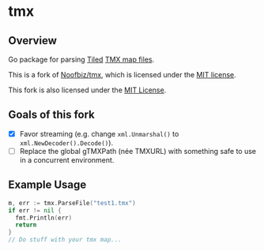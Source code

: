 # tmx

## Overview

Go package for parsing [Tiled](https://www.mapeditor.org/) [TMX map files](https://doc.mapeditor.org/en/stable/reference/tmx-map-format/).

This is a fork of [Noofbiz/tmx](https://github.com/Noofbiz/tmx), which is licensed under the [MIT license](LICENSE).

This fork is also licensed under the [MIT License](LICENSE).

## Goals of this fork

- [x] Favor streaming (e.g. change `xml.Unmarshal()` to `xml.NewDecoder().Decode()`).
- [ ] Replace the global gTMXPath (née TMXURL) with something safe to use in a concurrent environment.

## Example Usage

```go
m, err := tmx.ParseFile("test1.tmx")
if err != nil {
  fmt.Println(err)
  return
}
// Do stuff with your tmx map...
```
